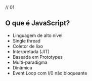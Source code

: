 // 01
## O que é JavaScript?

- Linguagem de alto nível
- Single thread
- Coletor de lixo
- Interpretada (JIT)
- Baseada em Prototypes
- Multi-paradigma
- Dinâmica
- Event Loop com I/0 não bloqueante
